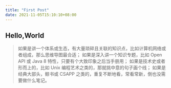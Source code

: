 ```yaml
---
title: "First Post"
date: 2021-11-05T15:10:10+08:00
---
```

## Hello,World

> 如果是讲一个体系或生态，有大量琐碎且关联的知识点，比如计算机网络或者组成，那么思维导图最合适；
> 如果是深入讲一个知识专题，比如 Open API 或 Java 8 特性，只要有个大致印象之后当手册用；
> 如果是技术史或者形而上的，比如 Unix 编程艺术之类的，那就挑中意的句子画个线；
> 如果是经典大部头，鲸书或 CSAPP 之类的，重复不断地看，常看常新，倒也没需要做什么笔记。 